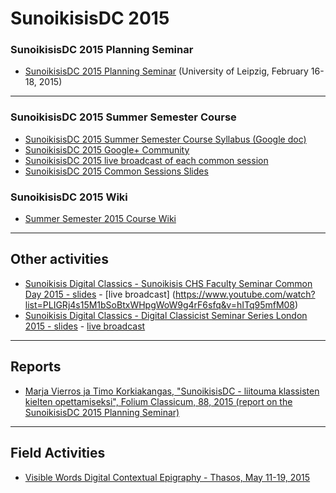 # SunoikisisDC 2015

### SunoikisisDC 2015 Planning Seminar
* [SunoikisisDC 2015 Planning Seminar](http://www.dh.uni-leipzig.de/wo/sunoikisisdc-2015/) (University of Leipzig, February 16-18, 2015)

***
### SunoikisisDC 2015 Summer Semester Course
* [SunoikisisDC 2015 Summer Semester Course Syllabus (Google doc)](https://docs.google.com/document/d/1cPfOKTnGc5Mhu7UyA3LEdh5i990vpV0Fg1X23JS9vqc/edit#)
* [SunoikisisDC 2015 Google+ Community](https://plus.google.com/communities/111554347732292682282)
* [SunoikisisDC 2015 live broadcast of each common session](https://github.com/SunoikisisDC/SunoikisisDC-2015/wiki/SunoikisisDC-2015-Live-Broadcast-of-Common-Sessions)
* [SunoikisisDC 2015 Common Sessions Slides](https://github.com/SunoikisisDC/SunoikisisDC-2015/tree/master/SunoikisisDC2015-CommonSessions_Slides)

### SunoikisisDC 2015 Wiki
* [Summer Semester 2015 Course Wiki](https://github.com/SunoikisisDC/SunoikisisDC-2015/wiki)

***
## Other activities
* [Sunoikisis Digital Classics - Sunoikisis CHS Faculty Seminar Common Day 2015 - slides](https://github.com/SunoikisisDC/SunoikisisDC-2015/blob/master/SunoikisisDC_CHS_June10_2015.pdf) - [live broadcast] (https://www.youtube.com/watch?list=PLIGRj4s15M1bSoBtxWHpgWoW9g4rF6sfq&v=hITq95mfM08)
* [Sunoikisis Digital Classics - Digital Classicist Seminar Series London 2015 - slides](https://github.com/SunoikisisDC/SunoikisisDC-2015/blob/master/SunoikisisDC_DigitalClassicistLondon_July10_2015.pdf) - [live broadcast](https://www.youtube.com/watch?v=zpBR0bb8gxk)

***
## Reports
* [Marja Vierros ja Timo Korkiakangas, "SunoikisisDC - liitouma klassisten kielten opettamiseksi", Folium Classicum, 88, 2015 (report on the SunoikisisDC 2015 Planning Seminar)](https://github.com/SunoikisisDC/SunoikisisDC-2015/blob/master/Reports/Folium%2088_2015.pdf)

***
## Field Activities
* [Visible Words Digital Contextual Epigraphy - Thasos, May 11-19, 2015](http://vw2015program.postach.io/post/scientific-program-thasos-may-11-19-2015)

